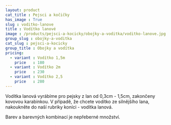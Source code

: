 ```yaml
---
layout: product
cat_title : Pejsci a kočičky
has_image : True
slug : voditko-lanove
title : Vodítko lanové
image : /products/pejsci-a-kocicky/obojky-a-voditka/voditko-lanove.jpg
group_slug : obojky-a-voditka
cat_slug : pejsci-a-kocicky
group_title : Obojky a vodítka
pricing:
  - variant : Vodítko 1,5m
    price   : 180
  - variant : Vodítko 2m
    price   : 230
  - variant : Vodítko 2,5
    price   : 280
---
```


Vodítka lanová vyrábíme pro pejsky z lan od 0,3cm - 1,5cm, zakončeny kovovou karabinkou. V případě, že chcete vodítko ze silnějšího lana, nakoukněte do naší rubriky koníci - vodítka lanová.

Barev a barevných kombinací je nepřeberné množství.

